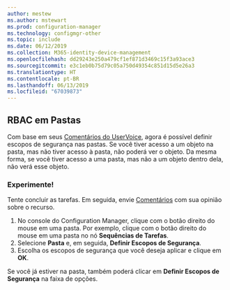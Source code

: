 ```yaml
---
author: mestew
ms.author: mstewart
ms.prod: configuration-manager
ms.technology: configmgr-other
ms.topic: include
ms.date: 06/12/2019
ms.collection: M365-identity-device-management
ms.openlocfilehash: dd29243e250a479cf1ef871d3469c15f3a93ace3
ms.sourcegitcommit: e3c1eb0b75d79c05a750d49354c851d15d5e26a3
ms.translationtype: HT
ms.contentlocale: pt-BR
ms.lasthandoff: 06/13/2019
ms.locfileid: "67039873"
---
```

## <a name="rbac-on-folders"></a>RBAC em Pastas

Com base em seus [Comentários do UserVoice](https://configurationmanager.uservoice.com/forums/300492-ideas/suggestions/8390346-rba-on-the-folder-level), agora é possível definir escopos de segurança nas pastas. Se você tiver acesso a um objeto na pasta, mas não tiver acesso à pasta, não poderá ver o objeto. Da mesma forma, se você tiver acesso a uma pasta, mas não a um objeto dentro dela, não verá esse objeto. 

### <a name="try-it-out"></a>Experimente!

Tente concluir as tarefas. Em seguida, envie [Comentários](/sccm/core/understand/find-help#product-feedback) com sua opinião sobre o recurso.

1. No console do Configuration Manager, clique com o botão direito do mouse em uma pasta. Por exemplo, clique com o botão direito do mouse em uma pasta no nó **Sequências de Tarefas**.
1. Selecione **Pasta** e, em seguida, **Definir Escopos de Segurança**.
1. Escolha os escopos de segurança que você deseja aplicar e clique em **OK**.

Se você já estiver na pasta, também poderá clicar em **Definir Escopos de Segurança** na faixa de opções.
